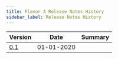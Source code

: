 ```yaml
---
title: Flavor A Release Notes History
sidebar_label: Release Notes History
---
```


|Version|Date|Summary|
|---|---|---|
|[0.1](../release-notes/0_x/0_1.md)|01-01-2020||